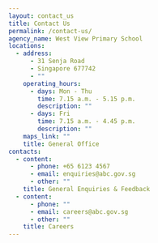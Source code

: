 ```yaml
---
layout: contact_us
title: Contact Us
permalink: /contact-us/
agency_name: West View Primary School
locations:
  - address:
      - 31 Senja Road
      - Singapore 677742
      - ""
    operating_hours:
      - days: Mon - Thu
        time: 7.15 a.m. - 5.15 p.m.
        description: ""
      - days: Fri
        time: 7.15 a.m. - 4.45 p.m.
        description: ""
    maps_link: ""
    title: General Office
contacts:
  - content:
      - phone: +65 6123 4567
      - email: enquiries@abc.gov.sg
      - other: ""
    title: General Enquiries & Feedback
  - content:
      - phone: ""
      - email: careers@abc.gov.sg
      - other: ""
    title: Careers
---
```

